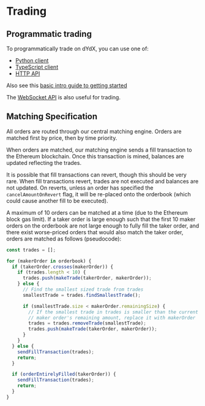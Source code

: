 # Trading

## Programmatic trading

To programmatically trade on dYdX, you can use one of:

- [Python client](python.md)
- [TypeScript client](typescript.md)
- [HTTP API](api.md)

Also see this [basic intro guide to getting started](https://medium.com/dydxderivatives/programatic-trading-on-dydx-4c74b8e86d88)

The [WebSocket API](wensocket.md) is also useful for trading.

## Matching Specification

All orders are routed through our central matching engine. Orders are matched first by price, then by time priority.

When orders are matched, our matching engine sends a fill transaction to the Ethereum blockchain. Once this transaction is mined, balances are updated reflecting the trades.

It is possible that fill transactions can revert, though this should be very rare. When fill transactions revert, trades are not executed and balances are not updated. On reverts, unless an order has specified the `cancelAmountOnRevert` flag, it will be re-placed onto the orderbook (which could cause another fill to be executed).

A maximum of 10 orders can be matched at a time (due to the Ethereum block gas limit). If a taker order is large enough such that the first 10 maker orders on the orderbook are not large enough to fully fill the taker order, and there exist worse-priced orders that would also match the taker order, orders are matched as follows (pseudocode):

```javascript
const trades = [];

for (makerOrder in orderbook) {
  if (takerOrder.crosses(makerOrder)) {
    if (trades.length < 10) {
      trades.push(makeTrade(takerOrder, makerOrder));
    } else {
      // Find the smallest sized trade from trades
      smallestTrade = trades.findSmallestTrade();

      if (smallestTrade.size < makerOrder.remainingSize) {
        // If the smallest trade in trades is smaller than the current
        // maker order's remaining amount, replace it with makerOrder
        trades = trades.removeTrade(smallestTrade);
        trades.push(makeTrade(takerOrder, makerOrder));
      }
    }
  } else {
    sendFillTransaction(trades);
    return;
  }

  if (orderEntirelyFilled(takerOrder)) {
    sendFillTransaction(trades);
    return;
  }
}
```
